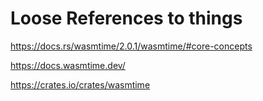 # Loose References to things

https://docs.rs/wasmtime/2.0.1/wasmtime/#core-concepts

https://docs.wasmtime.dev/

https://crates.io/crates/wasmtime
